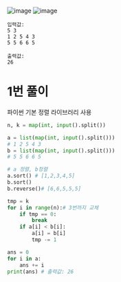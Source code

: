 
![image](https://user-images.githubusercontent.com/87055456/133583344-d4e07a35-f2e3-4351-b824-b9250e9d84cc.png)
![image](https://user-images.githubusercontent.com/87055456/133583708-a04cf05b-dd4f-40e0-9fd2-8bb78438ae2e.png)

``` 
입력값:
5 3
1 2 5 4 3
5 5 6 6 5

출력값:
26
```

# 1번 풀이
파이썬 기본 정렬 라이브러리 사용

``` python
n, k = map(int, input().split())

a = list(map(int, input().split()))
# 1 2 5 4 3
b = list(map(int, input().split()))
# 5 5 6 6 5

# a 정렬, b정렬
a.sort() # [1,2,3,4,5]
b.sort()
b.reverse()# [6,6,5,5,5]

tmp = k
for i in range(n):# 3번까지 교체
    if tmp == 0:
        break
    if a[i] < b[i]:
        a[i] = b[i]
        tmp -= 1

ans = 0
for i in a:
    ans += i
print(ans) # 출력값: 26



```
